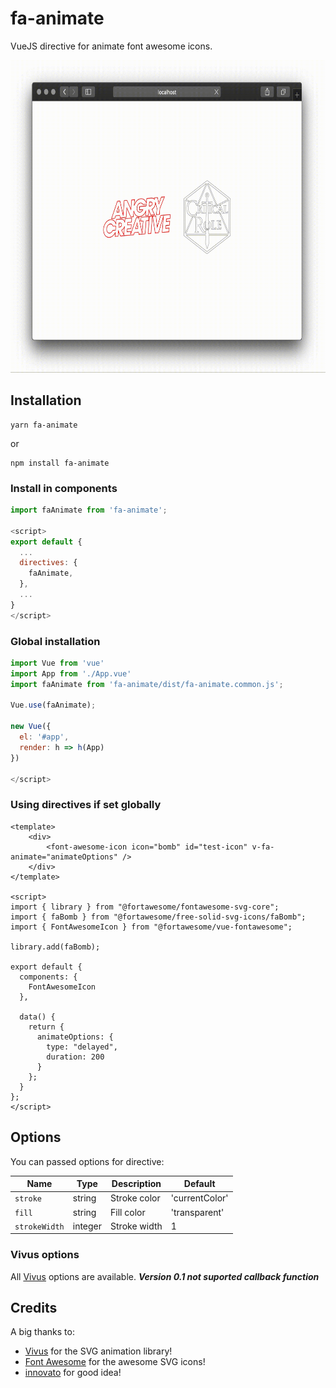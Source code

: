 # fa-animate

VueJS directive for animate font awesome icons.

<p align="center">
  <img width="725" height="500" src="https://raw.githubusercontent.com/Aspedm/fa-animate/master/fa-animate.gif">
</p>

## Installation
```
yarn fa-animate
```

or

```
npm install fa-animate
```

### Install in components
```javascript
import faAnimate from 'fa-animate';

<script>
export default {
  ...
  directives: {
    faAnimate,
  },
  ...
}
</script>
```

### Global installation
```javascript
import Vue from 'vue'
import App from './App.vue'
import faAnimate from 'fa-animate/dist/fa-animate.common.js';

Vue.use(faAnimate);

new Vue({
  el: '#app',
  render: h => h(App)
})

</script>
```

### Using directives if set globally

```vue
<template>
    <div>
        <font-awesome-icon icon="bomb" id="test-icon" v-fa-animate="animateOptions" />
    </div>
</template>

<script>
import { library } from "@fortawesome/fontawesome-svg-core";
import { faBomb } from "@fortawesome/free-solid-svg-icons/faBomb";
import { FontAwesomeIcon } from "@fortawesome/vue-fontawesome";

library.add(faBomb);

export default {
  components: {
    FontAwesomeIcon
  },

  data() {
    return {
      animateOptions: {
        type: "delayed",
        duration: 200
      }
    };
  }
};
</script>
```

## Options
You can passed options for directive:

| Name          | Type     | Description | Default |
|---------------|----------|-------------|---------|
|`stroke`       | string   | Stroke color| 'currentColor'|
|`fill`         | string   | Fill color  | 'transparent' |
|`strokeWidth`  | integer  | Stroke width| 1             |

### Vivus options
All [Vivus](https://github.com/maxwellito/vivus) options are available.
***Version 0.1 not suported callback function***

## Credits
A big thanks to:
- [Vivus](https://github.com/maxwellito/vivus) for the SVG animation library!
- [Font Awesome](https://github.com/FortAwesome/Font-Awesome) for the awesome SVG icons!
- [innovato](https://github.com/innovato/fontanimate) for good idea!